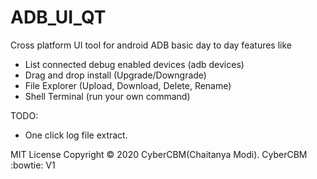# ADB_UI_QT
Cross platform UI tool for android ADB basic day to day features like 

- List connected debug enabled devices (adb devices)
- Drag and drop install (Upgrade/Downgrade)
- File Explorer (Upload, Download, Delete, Rename)
- Shell Terminal (run your own command)

TODO:

- One click log file extract.

MIT License
Copyright © 2020 CyberCBM(Chaitanya Modi). 
CyberCBM :bowtie: V1

